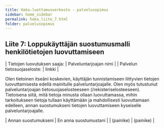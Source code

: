 ```yaml
---
title: Haka-luottamusverkosto - palvelusopimus
sidebar: home_sidebar
permalink: haka_liite_7.html
folder: palvelusopimus
---
```


## Liite 7: Loppukäyttäjän suostumusmalli henkilötietojen luovuttamiseen


| Tietojen luovutuksen saaja: | Palveluntarjoajan nimi |
| Palvelun tietosuojaseloste: | linkki |

Olen tietoinen itseäni koskevien, käyttäjän tunnistamiseen liittyvien tietojen luovuttamisesta edellä mainitulle palveluntarjoajalle. Olen myös tutustunut palveluntarjoajan tietosuojaselosteeseen (/rekisteriselosteeseen). Tietoisena siitä, mitä tietoja minusta ollaan luovuttamassa, mihin tarkoitukseen tietoja tullaan käyttämään ja mahdollisesti luovuttamaan edelleen, annan suostumukseni tietojen luovuttamiseen kyseiselle palveluntarjoajalle.


| Annan suostumukseni | En anna suostumustani |
| (painike) | (painike) |

